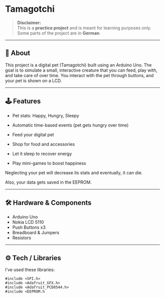 # Tamagotchi

> **Disclaimer:**  
> This is a **practice project** and is meant for learning purposes only.  
> Some parts of the project are in **German**.

---

## 🧩 About

This project is a digital pet (Tamagotchi) built using an Arduino Uno.
The goal is to simulate a small, interactive creature that you can feed, play with, and take care of over time.
You interact with the pet through buttons, and your pet is shown on a LCD.

---

## 🕹️ Features
- Pet stats: Happy, Hungry, Sleepy
- Automatic time-based events (pet gets hungry over time)

- Feed your digital pet
- Shop for food and accessories
- Let it sleep to recover energy
- Play mini-games to boost happiness

Neglecting your pet will decrease its stats and eventually, it can die.

Also, your data gets saved in the EEPROM.

---

## 🛠️ Hardware & Components

- Arduino Uno
- Nokia LCD 5110
- Push Buttons x3
- Breadboard & Jumpers
- Resistors

---

## ⚙️ Tech / Libraries

I've used these libraries:

```
#include <SPI.h>
#include <Adafruit_GFX.h>
#include <Adafruit_PCD8544.h>
#include <EEPROM.h
```
